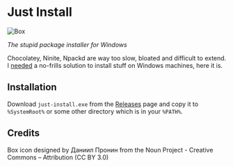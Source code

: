 Just Install
============

![Box](https://raw.githubusercontent.com/lvillani/just-install/master/box.png)

*The stupid package installer for Windows*

Chocolatey, Ninite, Npackd are way too slow, bloated and difficult to extend. I
[needed](http://lorenzo.villani.me/2013/04/08/just-install-my-stuff/) a no-frills
solution to install stuff on Windows machines, here it is.




Installation
------------

Download `just-install.exe` from the
[Releases](https://github.com/lvillani/just-install/releases) page and copy
it to `%SystemRoot%` or some other directory which is in your `%PATH%`.




Credits
-------

Box icon designed by Даниил Пронин from the Noun Project - Creative Commons – Attribution (CC BY 3.0) 
